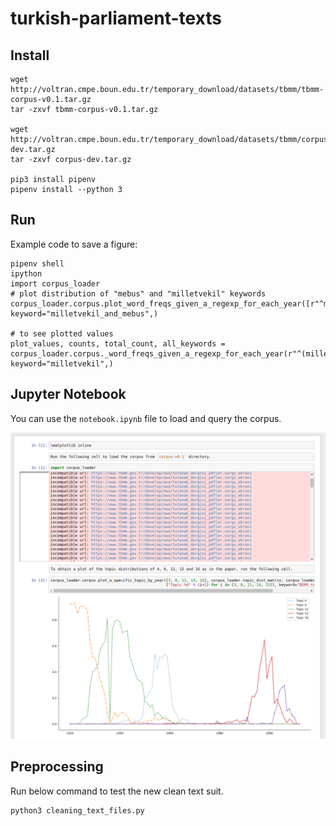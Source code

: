 # turkish-parliament-texts

## Install

    wget http://voltran.cmpe.boun.edu.tr/temporary_download/datasets/tbmm/tbmm-corpus-v0.1.tar.gz
    tar -zxvf tbmm-corpus-v0.1.tar.gz
    
    wget http://voltran.cmpe.boun.edu.tr/temporary_download/datasets/tbmm/corpus-dev.tar.gz
    tar -zxvf corpus-dev.tar.gz
    
    pip3 install pipenv
    pipenv install --python 3
    
## Run
     
Example code to save a figure:
   
    pipenv shell
    ipython
    import corpus_loader
    # plot distribution of "mebus" and "milletvekil" keywords
    corpus_loader.corpus.plot_word_freqs_given_a_regexp_for_each_year([r"^mebus",r"^milletvekil"], keyword="milletvekil_and_mebus",)
    
    # to see plotted values 
    plot_values, counts, total_count, all_keywords = corpus_loader.corpus._word_freqs_given_a_regexp_for_each_year(r"^(milletvekil|vekil)", keyword="milletvekil",)
   
    
## Jupyter Notebook

You can use the `notebook.ipynb` file to load and query the corpus.

![notebook image](notebook.png)
    
## Preprocessing

Run below command to test the new clean text suit.

    python3 cleaning_text_files.py
